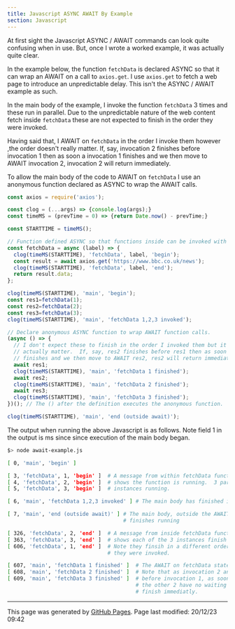```yaml
---
title: Javascript ASYNC AWAIT By Example
section: Javascript
---
```


At first sight the Javascript ASYNC / AWAIT commands can look quite confusing when in use.  But, once I wrote a worked example, it was actually quite clear.

In the example below, the function `fetchData` is declared ASYNC so that it can wrap an AWAIT on a call to `axios.get`.  I use `axios.get` to fetch a web page to introduce an unpredictable delay.  This isn't the ASYNC / AWAIT example as such.

In the main body of the example, I invoke the function `fetchData` 3 times and these run in parallel.  Due to the unpredictable nature of the web content fetch inside `fetchData` these are not expected to finish in the order they were invoked.

Having said that, I AWAIT on `fetchData` in the order I invoke them however ,the order doesn't really matter.  If, say, invocation 2 finishes before invocation 1 then as soon a invocation 1 finishes and we then move to AWAIT invocation 2, invocation 2 will return immediately.

To allow the main body of the code to AWAIT on `fetchData` I use an anonymous function declared as ASYNC to wrap the AWAIT calls.

```javascript
const axios = require('axios');

const clog = (...args) => {console.log(args);}
const timeMS = (prevTime = 0) => {return Date.now() - prevTime;}

const STARTTIME = timeMS();

// Function defined ASYNC so that functions inside can be invoked with an AWAIT.
const fetchData = async (label) => {
  clog(timeMS(STARTTIME), 'fetchData', label, 'begin');
  const result = await axios.get('https://www.bbc.co.uk/news');
  clog(timeMS(STARTTIME), 'fetchData', label, 'end');
  return result.data;
};

clog(timeMS(STARTTIME), 'main', 'begin');
const res1=fetchData(1);
const res2=fetchData(2);
const res3=fetchData(3);
clog(timeMS(STARTTIME), 'main', 'fetchData 1,2,3 invoked');

// Declare anonymous ASYNC function to wrap AWAIT function calls.
(async () => {
  // I don't expect these to finish in the order I invoked them but it doesn't
  // actually matter.  If, say, res2 finishes before res1 then as soon a res1
  // finishes and we then move to AWAIT res2, res2 will return immediately.
  await res1;
  clog(timeMS(STARTTIME), 'main', 'fetchData 1 finished');
  await res2;
  clog(timeMS(STARTTIME), 'main', 'fetchData 2 finished');
  await res3;
  clog(timeMS(STARTTIME), 'main', 'fetchData 3 finished');
})(); // The () after the definition executes the anonymous function.

clog(timeMS(STARTTIME), 'main', 'end (outside await)');
```

The output when running the above Javascript is as follows.  Note field 1 in the output is ms since since execution of the main body began.

```bash
$> node await-example.js

[ 0, 'main', 'begin' ]

[ 3, 'fetchData', 1, 'begin' ]  # A message from within fetchData function which
[ 4, 'fetchData', 2, 'begin' ]  # shows the function is running.  3 parallel
[ 5, 'fetchData', 3, 'begin' ]  # instances running.

[ 6, 'main', 'fetchData 1,2,3 invoked' ] # The main body has finished invoking fetchData

[ 7, 'main', 'end (outside await)' ] # The main body, outside the AWAIT on fetchData
                                     # finishes running

[ 326, 'fetchData', 2, 'end' ]  # A message from inside fetchData function which 
[ 363, 'fetchData', 3, 'end' ]  # shows each of the 3 instances finish running.
[ 606, 'fetchData', 1, 'end' ]  # Note they finsih in a different order than which
                                # they were invoked.

[ 607, 'main', 'fetchData 1 finished' ]  # The AWAIT on fetchData statements finish.
[ 608, 'main', 'fetchData 2 finished' ]  # Note that as invocation 2 and 3 complete
[ 609, 'main', 'fetchData 3 finished' ]  # before invocation 1, as soon as 1 finishes
                                         # the other 2 have no waiting left to do so
                                         # finish immediatly.
```

<hr>
<p class="pagedate">This page was generated by <a href=".">GitHub Pages</a>.  Page last modified: 20/12/23 09:42</p>
